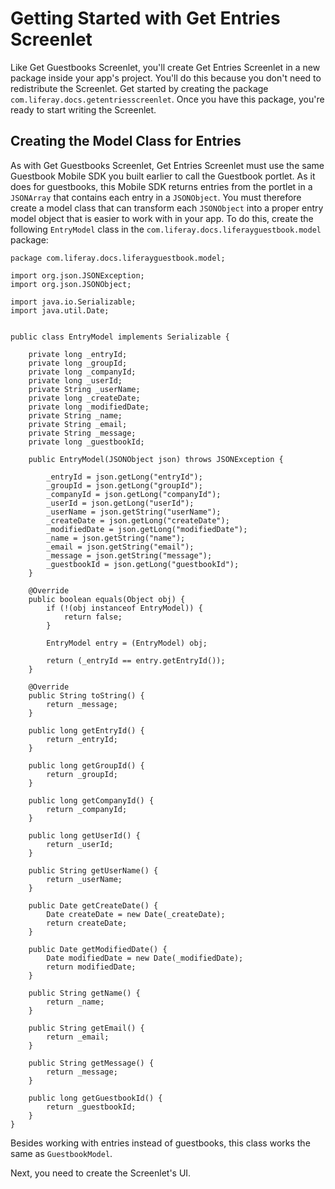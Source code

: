 # Getting Started with Get Entries Screenlet [](id=getting-started-with-get-entries-screenlet)

Like Get Guestbooks Screenlet, you'll create Get Entries Screenlet in a new 
package inside your app's project. You'll do this because you don't need to 
redistribute the Screenlet. Get started by creating the package 
`com.liferay.docs.getentriesscreenlet`. Once you have this package, you're ready 
to start writing the Screenlet. 

## Creating the Model Class for Entries [](id=creating-the-model-class-for-entries)

As with Get Guestbooks Screenlet, Get Entries Screenlet must use the same 
Guestbook Mobile SDK you built earlier to call the Guestbook portlet. As it does 
for guestbooks, this Mobile SDK returns entries from the portlet in a 
`JSONArray` that contains each entry in a `JSONObject`. You must therefore 
create a model class that can transform each `JSONObject` into a proper entry 
model object that is easier to work with in your app. To do this, create the 
following `EntryModel` class in the `com.liferay.docs.liferayguestbook.model` 
package:

    package com.liferay.docs.liferayguestbook.model;

    import org.json.JSONException;
    import org.json.JSONObject;

    import java.io.Serializable;
    import java.util.Date;


    public class EntryModel implements Serializable {

        private long _entryId;
        private long _groupId;
        private long _companyId;
        private long _userId;
        private String _userName;
        private long _createDate;
        private long _modifiedDate;
        private String _name;
        private String _email;
        private String _message;
        private long _guestbookId;

        public EntryModel(JSONObject json) throws JSONException {

            _entryId = json.getLong("entryId");
            _groupId = json.getLong("groupId");
            _companyId = json.getLong("companyId");
            _userId = json.getLong("userId");
            _userName = json.getString("userName");
            _createDate = json.getLong("createDate");
            _modifiedDate = json.getLong("modifiedDate");
            _name = json.getString("name");
            _email = json.getString("email");
            _message = json.getString("message");
            _guestbookId = json.getLong("guestbookId");
        }

        @Override
        public boolean equals(Object obj) {
            if (!(obj instanceof EntryModel)) {
                return false;
            }

            EntryModel entry = (EntryModel) obj;

            return (_entryId == entry.getEntryId());
        }

        @Override
        public String toString() {
            return _message;
        }

        public long getEntryId() {
            return _entryId;
        }

        public long getGroupId() {
            return _groupId;
        }

        public long getCompanyId() {
            return _companyId;
        }

        public long getUserId() {
            return _userId;
        }

        public String getUserName() {
            return _userName;
        }

        public Date getCreateDate() {
            Date createDate = new Date(_createDate);
            return createDate;
        }

        public Date getModifiedDate() {
            Date modifiedDate = new Date(_modifiedDate);
            return modifiedDate;
        }

        public String getName() {
            return _name;
        }

        public String getEmail() {
            return _email;
        }

        public String getMessage() {
            return _message;
        }

        public long getGuestbookId() {
            return _guestbookId;
        }
    }

Besides working with entries instead of guestbooks, this class works the same as 
`GuestbookModel`. 

Next, you need to create the Screenlet's UI. 
